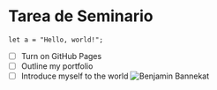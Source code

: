 # Tarea de Seminario
```{js}
let a = "Hello, world!";
```
- [ ] Turn on GitHub Pages
- [ ] Outline my portfolio
- [ ] Introduce myself to the world
![Benjamin Bannekat](https://octodex.github.com/images/bannekat.png)
